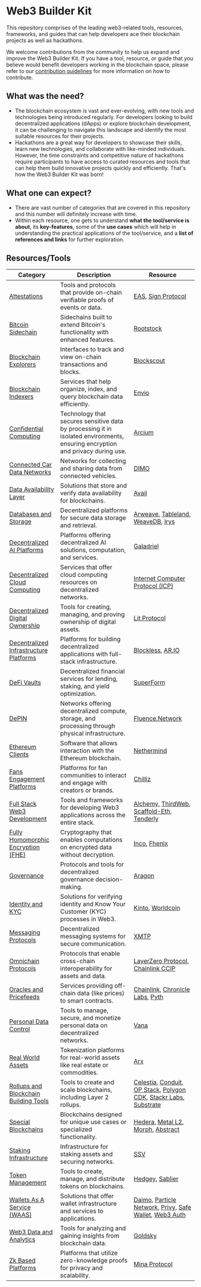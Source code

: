 # Web3 Builder Kit

This repository comprises of the leading web3-related tools, resources, frameworks, and guides that can help developers ace their blockchain projects as well as hackathons.

We welcome contributions from the community to help us expand and improve the Web3 Builder Kit. If you have a tool, resource, or guide that you believe would benefit developers working in the blockchain space, please refer to our [contribution guidelines](/CONTRIBUTING.md) for more information on how to contribute.

## What was the need?

- The blockchain ecosystem is vast and ever-evolving, with new tools and technologies being introduced regularly. For developers looking to build decentralized applications (dApps) or explore blockchain development, it can be challenging to navigate this landscape and identify the most suitable resources for their projects.
- Hackathons are a great way for developers to showcase their skills, learn new technologies, and collaborate with like-minded individuals. However, the time constraints and competitive nature of hackathons require participants to have access to curated resources and tools that can help them build innovative projects quickly and efficiently. That's how the Web3 Builder Kit was born!

## What one can expect?

- There are vast number of categories that are covered in this repository and this number will definitely increase with time.
- Within each resource, one gets to understand **what the tool/service is about**, its **key-features**, some of the **use cases** which will help in understanding the practical applications of the tool/service, and a **list of references and links** for further exploration.

## Resources/Tools

| Category | Description | Resource |
|----------|-------------|-----------|
| [Attestations](./dev-resources/attestations) | Tools and protocols that provide on-chain verifiable proofs of events or data. | [EAS](./dev-resources/attestations/eas.md), [Sign Protocol](./dev-resources/attestations/sign-protocol.md) |
| [Bitcoin Sidechain](./dev-resources/bitcoin-sidechain) | Sidechains built to extend Bitcoin's functionality with enhanced features. | [Rootstock](./dev-resources/bitcoin-sidechain/rootstock.md) |
| [Blockchain Explorers](./dev-resources/blockchain-explorers) | Interfaces to track and view on-chain transactions and blocks. | [Blockscout](./dev-resources/blockchain-explorers/blockscout.md) |
| [Blockchain Indexers](./dev-resources/blockchain-indexers) | Services that help organize, index, and query blockchain data efficiently. | [Envio](./dev-resources/blockchain-indexers/envio.md) |
| [Confidential Computing](./dev-resources/confidential-computing) | Technology that secures sensitive data by processing it in isolated environments, ensuring encryption and privacy during use. | [Arcium](./dev-resources/confidential-computing/arcium.md) |
| [Connected Car Data Networks](./dev-resources/connected-car-data-networks) | Networks for collecting and sharing data from connected vehicles. | [DIMO](./dev-resources/connected-car-data-networks/dimo.md) |
| [Data Availability Layer](./dev-resources/data-availability-layer) | Solutions that store and verify data availability for blockchains. | [Avail](./dev-resources/data-availability-layer/avail.md) |
| [Databases and Storage](./dev-resources/databases-and-storage) | Decentralized platforms for secure data storage and retrieval. | [Arweave](./dev-resources/databases-and-storage/arweave.md), [Tableland](./dev-resources/databases-and-storage/tableland.md), [WeaveDB](./dev-resources/databases-and-storage/weavedb.md), [Irys](./dev-resources/databases-and-storage/irys.md) |
| [Decentralized AI Platforms](./dev-resources/decentralized-ai-platforms) | Platforms offering decentralized AI solutions, computation, and services. | [Galadriel](./dev-resources/decentralized-ai-platforms/galadriel.md) |
| [Decentralized Cloud Computing](./dev-resources/decentralized-cloud-computing) | Services that offer cloud computing resources on decentralized networks. | [Internet Computer Protocol (ICP)](./dev-resources/decentralized-cloud-computing/internet-computer-protocol.md) |
| [Decentralized Digital Ownership](./dev-resources/decentralized-digital-ownership) | Tools for creating, managing, and proving ownership of digital assets. | [Lit Protocol](./dev-resources/decentralized-digital-ownership/lit-protocol.md) |
| [Decentralized Infrastructure Platforms](./dev-resources/decentralized-infrastructure-platforms) | Platforms for building decentralized applications with full-stack infrastructure. | [Blockless](./dev-resources/decentralized-infrastructure-platforms/blockless.md), [AR.IO](./dev-resources/decentralized-infrastructure-platforms/AR.IO.md) |
| [DeFi Vaults](./dev-resources/defi-vaults) | Decentralized financial services for lending, staking, and yield optimization. | [SuperForm](./dev-resources/defi-vaults/superform.md) |
| [DePIN](./dev-resources/depin) | Networks offering decentralized compute, storage, and processing through physical infrastructure. | [Fluence.Network](./dev-resources/depin/fluence-network.md) |
| [Ethereum Clients](./dev-resources/ethereum-clients) | Software that allows interaction with the Ethereum blockchain. | [Nethermind](./dev-resources/ethereum-clients/nethermind.md) |
| [Fans Engagement Platforms](./dev-resources/fans-engagement-platforms) | Platforms for fan communities to interact and engage with creators or brands. | [Chilliz](./dev-resources/fans-engagement-platforms/chilliz.md) |
| [Full Stack Web3 Development](./dev-resources/full-stack-web3-development) | Tools and frameworks for developing Web3 applications across the entire stack. | [Alchemy](./dev-resources/full-stack-web3-development/alchemy.md), [ThirdWeb](./dev-resources/full-stack-web3-development/thirdweb.md), [Scaffold-Eth](./dev-resources/full-stack-web3-development/scaffold-eth.md), [Tenderly](./dev-resources/full-stack-web3-development/tenderly.md) |
| [Fully Homomorphic Encryption (FHE)](./dev-resources/fully-homomorphic-encryption) | Cryptography that enables computations on encrypted data without decryption. | [Inco](./dev-resources/fully-homomorphic-encryption/inco.md), [Fhenix](./dev-resources/fully-homomorphic-encryption/fhenix.md) |
| [Governance](./dev-resources/governance) | Protocols and tools for decentralized governance decision-making. | [Aragon](./dev-resources/governance/aragon.md) |
| [Identity and KYC](./dev-resources/identity-and-kyc) | Solutions for verifying identity and Know Your Customer (KYC) processes in Web3. | [Kinto](./dev-resources/identity-and-kyc/kinto.md), [Worldcoin](./dev-resources/identity-and-kyc/worldcoin.md) |
| [Messaging Protocols](./dev-resources/messaging-protocols) | Decentralized messaging systems for secure communication. | [XMTP](./dev-resources/messaging-protocols/xmtp.md) |
| [Omnichain Protocols](./dev-resources/omnichain-protocols) | Protocols that enable cross-chain interoperability for assets and data. | [LayerZero Protocol](./dev-resources/omnichain-protocols/layerzero.md), [Chainlink CCIP](./dev-resources/omnichain-protocols/chainlink-ccip.md) |
| [Oracles and Pricefeeds](./dev-resources/oracles-and-pricefeeds) | Services providing off-chain data (like prices) to smart contracts. | [Chainlink](./dev-resources/oracles-and-pricefeeds/chainlink-oracles.md), [Chronicle Labs](./dev-resources/oracles-and-pricefeeds/chronicle-labs.md), [Pyth](./dev-resources/oracles-and-pricefeeds/pyth.md) |
| [Personal Data Control](./dev-resources/personal-data-control) | Tools to manage, secure, and monetize personal data on decentralized networks. | [Vana](./dev-resources/personal-data-control/vana.md) |
| [Real World Assets](./dev-resources/real-world-assets) | Tokenization platforms for real-world assets like real estate or commodities. | [Arx](./dev-resources/real-world-assets/arx.md) |
| [Rollups and Blockchain Building Tools](./dev-resources/rollups-and-blockchain-building-tools) | Tools to create and scale blockchains, including Layer 2 rollups. | [Celestia](./dev-resources/rollups-and-blockchain-building-tools/celestia.md), [Conduit](./dev-resources/rollups-and-blockchain-building-tools/conduit.md), [OP Stack](./dev-resources/rollups-and-blockchain-building-tools/op-stack.md), [Polygon CDK](./dev-resources/rollups-and-blockchain-building-tools/polygon-cdk.md), [Stackr Labs](./dev-resources/rollups-and-blockchain-building-tools/stackr-labs.md), [Substrate](./dev-resources/rollups-and-blockchain-building-tools/substrate.md) |
| [Special Blockchains](./dev-resources/special-blockchains) | Blockchains designed for unique use cases or specialized functionality. | [Hedera](./dev-resources/special-blockchains/hedera.md), [Metal L2](./dev-resources/special-blockchains/metal.md), [Morph](./dev-resources/special-blockchains/morph.md), [Abstract](./dev-resources/special-blockchains/Abstract.md) |
| [Staking Infrastructure](./dev-resources/staking-infrastructure) | Infrastructure for staking assets and securing networks. | [SSV](./dev-resources/staking-infrastructure/ssv.md) |
| [Token Management](./dev-resources/token-management) | Tools to create, manage, and distribute tokens on blockchains. | [Hedgey](./dev-resources/token-management/hedgey.md), [Sablier](./dev-resources/token-management/sablier.md) |
| [Wallets As A Service (WAAS)](./dev-resources/wallets-as-a-service) | Solutions that offer wallet infrastructure and services to applications. | [Daimo](./dev-resources/wallets-as-a-service/daimo.md), [Particle Network](./dev-resources/wallets-as-a-service/particle-network.md), [Privy](./dev-resources/wallets-as-a-service/privy-wallet.md), [Safe Wallet](./dev-resources/wallets-as-a-service/safe-wallet.md), [Web3 Auth](./dev-resources/wallets-as-a-service/web3auth.md) |
| [Web3 Data and Analytics](./dev-resources/web3-data-and-analytics) | Tools for analyzing and gaining insights from blockchain data. | [Goldsky](./dev-resources/web3-data-and-analytics/goldsky.md) |
| [Zk Based Platforms](./dev-resources/zk-based-platforms) | Platforms that utilize zero-knowledge proofs for privacy and scalability. | [Mina Protocol](./dev-resources/zk-based-platforms/mina-protocol.md) |

